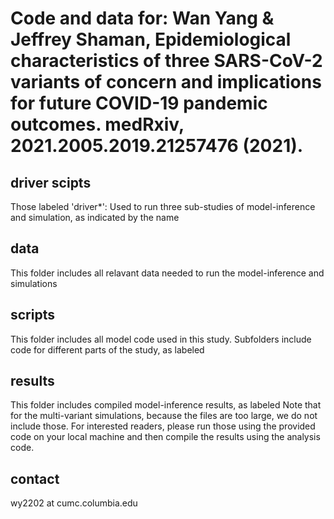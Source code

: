 # Code and data for: Wan Yang & Jeffrey Shaman, Epidemiological characteristics of three SARS-CoV-2 variants of concern and implications for future COVID-19 pandemic outcomes. medRxiv, 2021.2005.2019.21257476 (2021).

## driver scipts
Those labeled 'driver*': Used to run three sub-studies of model-inference and simulation, as indicated by the name

## data
This folder includes all relavant data needed to run the model-inference and simulations

## scripts
This folder includes all model code used in this study. 
Subfolders include code for different parts of the study, as labeled

## results
This folder includes compiled model-inference results, as labeled 
Note that for the multi-variant simulations, because the files are too large, we do not include those. For interested readers, please run those using the provided code on your local machine and then compile the results using the analysis code. 

## contact
wy2202 at cumc.columbia.edu